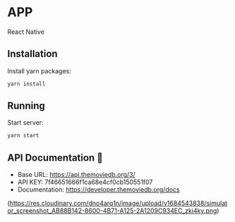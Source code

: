 # APP

React Native

## Installation

Install yarn packages:

```bash
yarn install
```

## Running

Start server:

```bash
yarn start
```

## API Documentation 📄

- Base URL: https://api.themoviedb.org/3/
- API KEY: 7f46651666f1ca68e4cf0cb150551f07
- Documentation: https://developer.themoviedb.org/docs

(https://res.cloudinary.com/dno4arq1n/image/upload/v1684543838/simulator_screenshot_AB88B142-8600-4B71-A125-2A1209C934EC_zki4ky.png)
